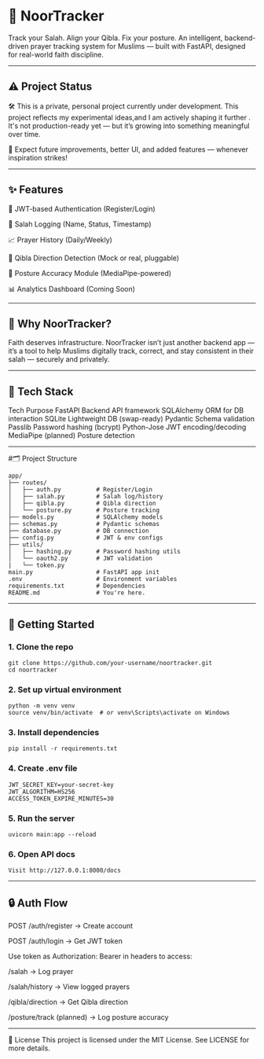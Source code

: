 # 🕌 NoorTracker
Track your Salah. Align your Qibla. Fix your posture.
An intelligent, backend-driven prayer tracking system for Muslims — built with FastAPI, designed for real-world faith discipline.

---

## ⚠️ Project Status
🛠️ This is a private, personal project currently under development.
This project reflects my experimental ideas,and I am actively shaping it further .
It's not production-ready yet — but it’s growing into something meaningful over time.

📌 Expect future improvements, better UI, and added features — whenever inspiration strikes!

---

## ✨ Features

🔐 JWT-based Authentication (Register/Login)

🧎 Salah Logging (Name, Status, Timestamp)

📈 Prayer History (Daily/Weekly)

🕋 Qibla Direction Detection (Mock or real, pluggable)

🧍 Posture Accuracy Module (MediaPipe-powered)

📊 Analytics Dashboard (Coming Soon)

---

## 📌 Why NoorTracker?

Faith deserves infrastructure.
NoorTracker isn’t just another backend app — it’s a tool to help Muslims digitally track, correct, and stay consistent in their salah — securely and privately.

---

## 🧠 Tech Stack
Tech	Purpose
FastAPI	Backend API framework
SQLAlchemy	ORM for DB interaction
SQLite	Lightweight DB (swap-ready)
Pydantic	Schema validation
Passlib	Password hashing (bcrypt)
Python-Jose	JWT encoding/decoding
MediaPipe (planned)	Posture detection

---

#🗂️ Project Structure
```
app/
├── routes/
│   ├── auth.py          # Register/Login
│   ├── salah.py         # Salah log/history
│   ├── qibla.py         # Qibla direction
│   └── posture.py       # Posture tracking
├── models.py            # SQLAlchemy models
├── schemas.py           # Pydantic schemas
├── database.py          # DB connection
├── config.py            # JWT & env configs
├── utils/
│   ├── hashing.py       # Password hashing utils
│   └── oauth2.py        # JWT validation
|   └── token.py 
main.py                  # FastAPI app init
.env                     # Environment variables
requirements.txt         # Dependencies
README.md                # You're here.
```

---
## 🚀 Getting Started

### 1. Clone the repo
```
git clone https://github.com/your-username/noortracker.git
cd noortracker
```

### 2. Set up virtual environment
```
python -m venv venv
source venv/bin/activate  # or venv\Scripts\activate on Windows
```

### 3. Install dependencies
```
pip install -r requirements.txt
```

### 4. Create .env file
```
JWT_SECRET_KEY=your-secret-key
JWT_ALGORITHM=HS256
ACCESS_TOKEN_EXPIRE_MINUTES=30
```

### 5. Run the server
```
uvicorn main:app --reload
```

### 6. Open API docs
```
Visit http://127.0.0.1:8000/docs
```

---

## 🔒 Auth Flow
POST /auth/register → Create account

POST /auth/login → Get JWT token

Use token as Authorization: Bearer <token> in headers to access:

/salah → Log prayer

/salah/history → View logged prayers

/qibla/direction → Get Qibla direction

/posture/track (planned) → Log posture accuracy

---

📄 License
This project is licensed under the MIT License. See LICENSE for more details.
